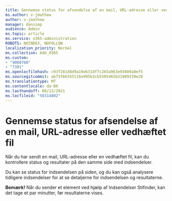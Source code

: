 ```yaml
---
title: Gennemse status for afsendelse af en mail, URL-adresse eller vedhæftet fil
ms.author: v-jmathew
author: v-jmathew
manager: dansimp
audience: Admin
ms.topic: article
ms.service: o365-administration
ROBOTS: NOINDEX, NOFOLLOW
localization_priority: Normal
ms.collection: Adm_O365
ms.custom:
- "9000760"
- "7391"
ms.openlocfilehash: c93f281d8d9a19eb31df7c265a963e93089a0ef5
ms.sourcegitcommit: ab75f66355116e995b3cb5505465b31989339e28
ms.translationtype: MT
ms.contentlocale: da-DK
ms.lasthandoff: 08/13/2021
ms.locfileid: "58314802"
---
```

# <a name="review-the-status-of-an-email-url-or-attachment-submission"></a>Gennemse status for afsendelse af en mail, URL-adresse eller vedhæftet fil

Når du har sendt en mail, URL-adresse eller en vedhæftet fil, kan du kontrollere status og resultater på den samme side med indsendelser.

Du kan se status for indsendelsen på siden, og du kan også analysere tidligere indsendelser for at se detaljerne for indsendelsen og resultaterne.

**Bemærk!** Når du sender et element ved hjælp af Indsendelser Stifinder, kan det tage et par minutter, før resultaterne vises.

